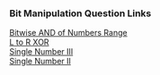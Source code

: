 ### Bit Manipulation Question Links

[Bitwise AND of Numbers Range](https://leetcode.com/problems/bitwise-and-of-numbers-range/description/) <br>
[L to R XOR](https://www.codingninjas.com/studio/problems/l-to-r-xor_8160412) <br>
[Single Number III](https://leetcode.com/problems/single-number-iii/description/) <br>
[Single Number II](https://leetcode.com/problems/single-number-ii/description/) <br>
